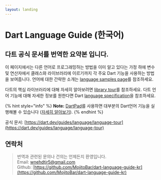 ```yaml
---
layout: landing
---
```


# Dart Language Guide (한국어)

## 다트 공식 문서를 번역한 요약본 입니다.

이 페이지에서는 다른 언어로 프로그래밍하는 방법을 이미 알고 있다는 가정 하에 변수 및 연산자에서 클래스와 라이브러리에 이르기까지 각 주요 Dart 기능을 사용하는 방법을 보여줍니다. 언어에 대한 간략한 소개는 [language samples page](https://dart.dev/samples)를 참조하세요.

다트의 핵심 라이브러리에 대해 자세히 알아보려면 [library tour](https://dart.dev/guides/libraries/library-tour)를 참조하세요. 다트 언어 기능에 대해 자세한 정보를 원한다면 Dart [language specification](https://dart.dev/guides/language/spec)을 참조하세요.

{% hint style="info" %}
**Note:** [DartPad](https://dartpad.dev/)를 사용하면 대부분의 Dart언어 기능을 실행해볼 수 있습니다 ([자세히 알아보기](https://dart.dev/tools/dartpad)).
{% endhint %}

공식 문서: [https://dart.dev/guides/language/language-tour](https://dart.dev/guides/language/language-tour)

## 연락처

> 번역과 관련된 문의나 건의는 언제든지 환영입니다.\
> Email: wnehdtjr5@gmail.com\
> Github: [https://github.com/MojitoBar/dart-language-guide-kr](https://github.com/MojitoBar/dart-language-guide-kr)
